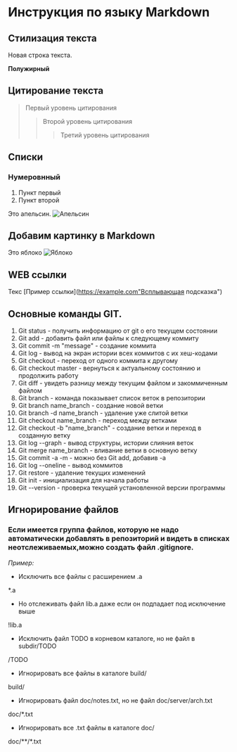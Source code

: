 # Инструкция по языку Markdown

## Стилизация текста

Новая строка текста.

**Полужирный**

## Цитирование текста
> Первый уровень цитирования
>> Второй уровень цитирования
>>> Третий уровень цитирования

## Списки
### Нумеровнный
1. Пункт первый
2. Пункт второй

Это апельсин.
![Апельсин](Orange.jpg)

## Добавим картинку в Markdown
Это яблоко
![Яблоко](%D0%AF%D0%B1%D0%BB%D0%BE%D0%BA%D0%BE.jpg)

## WEB ссылки
Текс [Пример ссылки](https://example.com"Всплывающая подсказка")

## Основные команды GIT.

1. Git status - получить информацию от git о его текущем состоянии
2. Git add - добавить файл или файлы к следующему коммиту
3. Git commit -m "message" - создание коммита
4. Git log - вывод на экран истории всех коммитов с их хеш-кодами
5. Git checkout - переход от одного коммита к другому
6. Git checkout master - вернуться к актуальному состоянию и продолжить работу
7. Git diff - увидеть разницу между текущим файлом и закоммиченным файлом
8. Git branch - команда показывает список веток в репозитории
9. Git branch name_branch - создание новой ветки
10. Git branch -d name_branch - удаление уже слитой ветки
8. Git checkout name_branch - переход между ветками
9. Git checkout -b "name_branch" - создание ветки и переход в созданную ветку
10. Git log --graph - вывод структуры, истории слияния веток
11. Git merge name_branch - вливание ветки в основную ветку
12. Git commit -a -m - можно без Git add, добавив -а
13. Git log --oneline - вывод коммитов
14. Git restore - удаление текущих изменений
15. Git init - инициализация для начала работы
16. Git --version - проверка текущей установленной версии программы

## Игнорирование файлов

### Если имеется группа файлов, которую не надо автоматически добавлять в репозиторий и видеть в списках неотслеживаемых,можно  создать файл .gitignore.

*Пример:*

* Исключить все файлы с расширением .a

*.a

* Но отслеживать файл lib.a даже если он подпадает под исключение выше

!lib.a

* Исключить файл TODO в корневом каталоге, но не файл в subdir/TODO

/TODO

* Игнорировать все файлы в каталоге build/

build/

* Игнорировать файл doc/notes.txt, но не файл doc/server/arch.txt

doc/*.txt

* Игнорировать все .txt файлы в каталоге doc/

doc/**/*.txt


